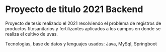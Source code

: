 # Proyecto de titulo 2021 Backend

Proyecto de tesis realizado el 2021 resolviendo el problema de registros de productos fitosanitarios y fertilizantes aplicados
a los campos en donde se realiza el cultivo de uvas.

Tecnologias, base de datos y lenguajes usados: Java, MySql, Springboot
